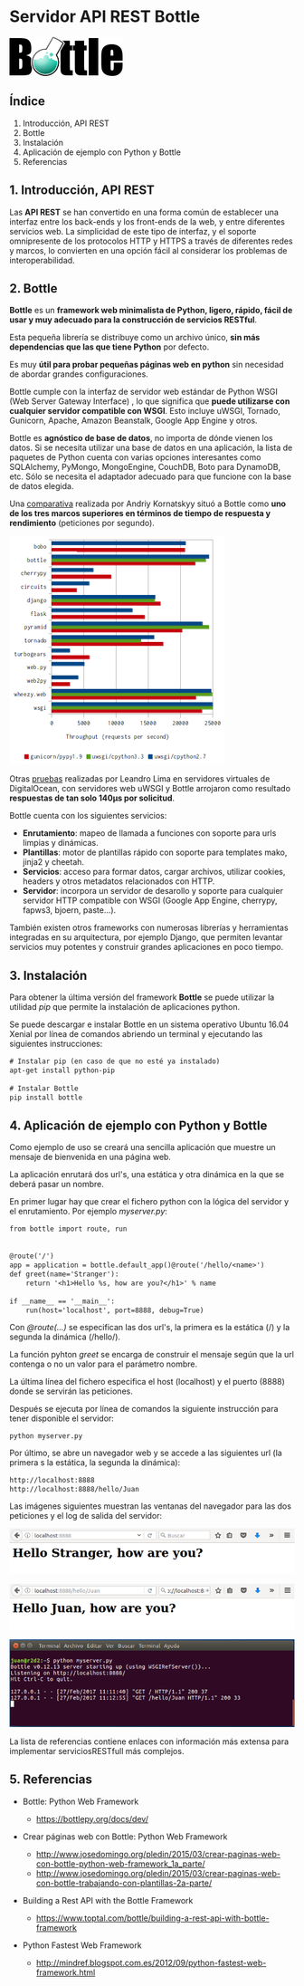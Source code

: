 # Servidor API REST Bottle

![Bottle](logo_bottle.png)

## Índice
1. Introducción, API REST
2. Bottle
3. Instalación
4. Aplicación de ejemplo con Python y Bottle
5. Referencias

## 1. Introducción, API REST

Las **API REST** se han convertido en una forma común de establecer una interfaz entre los back-ends y los front-ends de la web, y entre diferentes servicios web. La simplicidad de este tipo de interfaz, y el soporte omnipresente de los protocolos HTTP y HTTPS a través de diferentes redes y marcos, lo convierten en una opción fácil al considerar los problemas de interoperabilidad.

## 2. Bottle

**Bottle** es un **framework web minimalista de Python, ligero, rápido, fácil de usar y muy adecuado para la construcción de servicios RESTful**.

Esta pequeña librería se distribuye como un archivo único, **sin más dependencias que las que tiene Python** por defecto.

Es muy **útil para probar pequeñas páginas web en python** sin necesidad de abordar grandes configuraciones.

Bottle cumple con la interfaz de servidor web estándar de Python WSGI (Web Server Gateway Interface) , lo que significa que **puede utilizarse con cualquier servidor compatible con WSGI**. Esto incluye uWSGI, Tornado, Gunicorn, Apache, Amazon Beanstalk, Google App Engine y otros.

Bottle es **agnóstico de base de datos**, no importa de dónde vienen los datos. Si se necesita utilizar una base de datos en una aplicación, la lista de paquetes de Python cuenta con varias opciones interesantes como SQLAlchemy, PyMongo, MongoEngine, CouchDB, Boto para DynamoDB, etc. Sólo se necesita el adaptador adecuado para que funcione con la base de datos elegida.

Una [comparativa](http://mindref.blogspot.com.es/2012/09/python-fastest-web-framework.html) realizada por Andriy Kornatskyy situó a Bottle como **uno de los tres marcos superiores en términos de tiempo de respuesta y rendimiento** (peticiones por segundo).

![Comparativa frameworks API REST](images/api_rest_comparative.png)

Otras [pruebas](https://www.toptal.com/bottle/building-a-rest-api-with-bottle-framework) realizadas por Leandro Lima en servidores virtuales de DigitalOcean, con servidores web uWSGI y Bottle arrojaron como resultado **respuestas de tan solo 140μs por solicitud**.

Bottle cuenta con los siguientes servicios:
- **Enrutamiento**: mapeo de llamada a funciones con soporte para urls limpias y dinámicas.
- **Plantillas**: motor de plantillas rápido con soporte para templates mako, jinja2 y cheetah.
- **Servicios**: acceso para formar datos, cargar archivos, utilizar cookies, headers y otros metadatos relacionados con HTTP.
- **Servidor**: incorpora un servidor de desarollo y soporte para cualquier servidor HTTP compatible con WSGI (Google App Engine, cherrypy, fapws3, bjoern, paste...).

También existen otros frameworks con numerosas librerías y herramientas integradas en su arquitectura, por ejemplo Django, que permiten levantar servicios muy potentes y construir grandes aplicaciones en poco tiempo.

## 3. Instalación

Para obtener la última versión del framework **Bottle** se puede utilizar la utilidad _pip_ que permite la instalación de aplicaciones python. 

Se puede descargar e instalar Bottle en un sistema operativo Ubuntu 16.04 Xenial por línea de comandos abriendo un terminal y ejecutando las siguientes instrucciones:

```
# Instalar pip (en caso de que no esté ya instalado)
apt-get install python-pip

# Instalar Bottle
pip install bottle
```

## 4. Aplicación de ejemplo con Python y Bottle

Como ejemplo de uso se creará una sencilla aplicación que muestre un mensaje de bienvenida en una página web.

La aplicación enrutará dos url's, una estática y otra dinámica en la que se deberá pasar un nombre.

En primer lugar hay que crear el fichero python con la lógica del servidor y el enrutamiento. Por ejemplo _myserver.py_:

```
from bottle import route, run


@route('/')
app = application = bottle.default_app()@route('/hello/<name>')
def greet(name='Stranger'):
    return '<h1>Hello %s, how are you?</h1>' % name

if __name__ == '__main__':
    run(host='localhost', port=8888, debug=True)
```

Con _@route(...)_ se especifican las dos url's, la primera es la estática (/) y la segunda la dinámica (/hello/<name>).

La función pyhton _greet_ se encarga de construir el mensaje según que la url contenga o no un valor para el parámetro nombre.

La última línea del fichero especifica el host (localhost) y el puerto (8888) donde se servirán las peticiones.

Después se ejecuta por línea de comandos la siguiente instrucción para tener disponible el servidor:
```
python myserver.py
```

Por último, se abre un navegador web y se accede a las siguientes url (la primera s la estática, la segunda la dinámica):
```
http://localhost:8888
http://localhost:8888/hello/Juan
```

Las imágenes siguientes muestran las ventanas del navegador para las dos peticiones y el log de salida del servidor:

![Bottle app web](images/bottle_appweb_1.png)

![Bottle app web](images/bottle_appweb_2.png)

![Bottle servidor](images/bottle_appsrv.png)

La lista de referencias contiene enlaces con información más extensa para implementar serviciosRESTfull más complejos.

## 5. Referencias

- Bottle: Python Web Framework
    - https://bottlepy.org/docs/dev/

- Crear páginas web con Bottle: Python Web Framework
    - http://www.josedomingo.org/pledin/2015/03/crear-paginas-web-con-bottle-python-web-framework_1a_parte/
    - http://www.josedomingo.org/pledin/2015/03/crear-paginas-web-con-bottle-trabajando-con-plantillas-2a-parte/

- Building a Rest API with the Bottle Framework
    - https://www.toptal.com/bottle/building-a-rest-api-with-bottle-framework

- Python Fastest Web Framework 
    - http://mindref.blogspot.com.es/2012/09/python-fastest-web-framework.html

